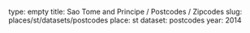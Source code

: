 type: empty
title: Sao Tome and Principe / Postcodes / Zipcodes
slug: places/st/datasets/postcodes
place: st
dataset: postcodes
year: 2014
